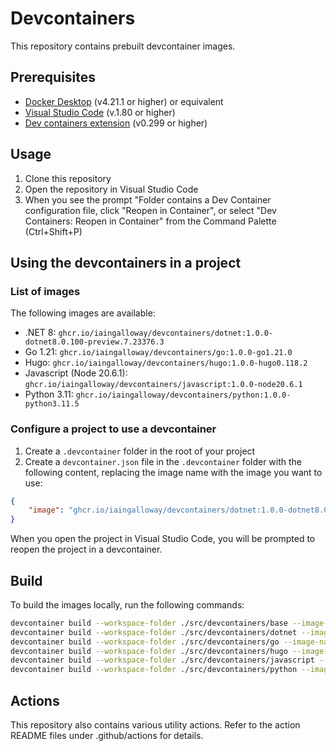 # Devcontainers

This repository contains prebuilt devcontainer images.

## Prerequisites

- [Docker Desktop](https://www.docker.com/products/docker-desktop) (v4.21.1 or higher) or equivalent
- [Visual Studio Code](https://code.visualstudio.com/) (v.1.80 or higher)
- [Dev containers extension](https://marketplace.visualstudio.com/items?itemName=ms-vscode-remote.remote-containers) (v0.299 or higher)

## Usage

1. Clone this repository
2. Open the repository in Visual Studio Code
3. When you see the prompt "Folder contains a Dev Container configuration file, click "Reopen in Container", or select "Dev Containers: Reopen in Container" from the Command Palette (Ctrl+Shift+P)

## Using the devcontainers in a project

### List of images

The following images are available:

- .NET 8: `ghcr.io/iaingalloway/devcontainers/dotnet:1.0.0-dotnet8.0.100-preview.7.23376.3`
- Go 1.21: `ghcr.io/iaingalloway/devcontainers/go:1.0.0-go1.21.0`
- Hugo: `ghcr.io/iaingalloway/devcontainers/hugo:1.0.0-hugo0.118.2`
- Javascript (Node 20.6.1): `ghcr.io/iaingalloway/devcontainers/javascript:1.0.0-node20.6.1`
- Python 3.11: `ghcr.io/iaingalloway/devcontainers/python:1.0.0-python3.11.5`

### Configure a project to use a devcontainer

1. Create a `.devcontainer` folder in the root of your project
2. Create a `devcontainer.json` file in the `.devcontainer` folder with the following content, replacing the image name with the image you want to use:

```json
{
    "image": "ghcr.io/iaingalloway/devcontainers/dotnet:1.0.0-dotnet8.0.100-preview.7.23376.3",
}
```

When you open the project in Visual Studio Code, you will be prompted to reopen the project in a devcontainer.

## Build

To build the images locally, run the following commands:

```bash
devcontainer build --workspace-folder ./src/devcontainers/base --image-name ghcr.io/iaingalloway/devcontainers/base:local
devcontainer build --workspace-folder ./src/devcontainers/dotnet --image-name ghcr.io/iaingalloway/devcontainers/dotnet:local
devcontainer build --workspace-folder ./src/devcontainers/go --image-name ghcr.io/iaingalloway/devcontainers/go:local
devcontainer build --workspace-folder ./src/devcontainers/hugo --image-name ghcr.io/iaingalloway/devcontainers/hugo:local
devcontainer build --workspace-folder ./src/devcontainers/javascript --image-name ghcr.io/iaingalloway/devcontainers/javascript:local
devcontainer build --workspace-folder ./src/devcontainers/python --image-name ghcr.io/iaingalloway/devcontainers/python:local
```

## Actions

This repository also contains various utility actions. Refer to the action README files under .github/actions for details.
